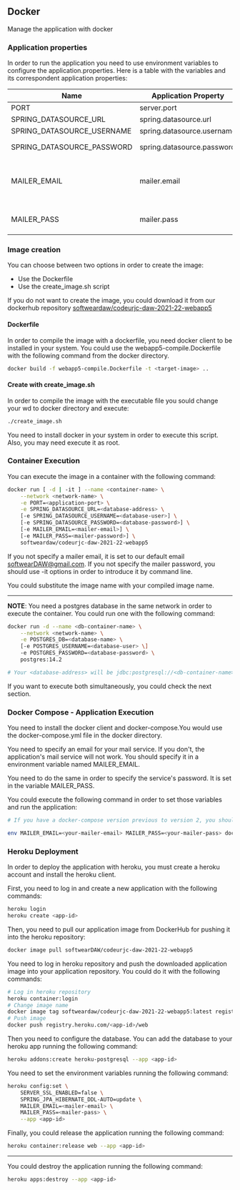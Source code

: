 ## **Docker**

Manage the application with docker


### **Application properties**

In order to run the application you need to use environment variables to configure the application.properties. Here is a table with the variables and its correspondent application properties:


| **Name**					 | **Application Property**		 | **Default**							 | **Description**									 |
| -------------------------- | ----------------------------- | ------------------------------------- | ------------------------------------------------- |
| PORT						 | server.port					 | 8080									 | Server port 										 |
| SPRING_DATASOURCE_URL		 | spring.datasource.url		 | jdbc:postgresql://localhost/softwear	 | Database URL										 |
| SPRING_DATASOURCE_USERNAME | spring.datasource.username	 | postgres								 | Database user									 |
| SPRING_DATASOURCE_PASSWORD | spring.datasource.password	 | password								 | Database password 								 |
| MAILER_EMAIL				 | mailer.email					 | softwearDAW@gmail.com				 | Email used in the MailerService (GMail account)	 |
| MAILER_PASS				 | mailer.pass					 | 										 | Password for the MAILER_EMAIL					 |


### **Image creation**

You can choose between two options in order to create the image:

* Use the Dockerfile
* Use the create_image.sh script

If you do not want to create the image, you could download it from our dockerhub repository [softweardaw/codeurjc-daw-2021-22-webapp5](https://hub.docker.com/repository/docker/softweardaw/codeurjc-daw-2021-22-webapp5)


#### Dockerfile

In order to compile the image with a dockerfile, you need docker client to be installed in your system. You could use the webapp5-compile.Dockerfile with the following command from the docker directory. 
```bash
docker build -f webapp5-compile.Dockerfile -t <target-image> ..
```

#### Create with create_image.sh

In order to compile the image with the executable file you sould change your wd to docker directory and execute:

```bash
./create_image.sh
```

You need to install docker in your system in order to execute this script. Also, you may need execute it as root.


### **Container Execution**

You can execute the image in a container with the following command:

```bash
docker run [ -d | -it ] --name <container-name> \
	--network <network-name> \
	-e PORT=<application-port> \
	-e SPRING_DATASOURCE_URL=<database-address> \
	[-e SPRING_DATASOURCE_USERNAME=<database-user>] \
	[-e SPRING_DATASOURCE_PASSWORD=<database-password>] \
	[-e MAILER_EMAIL=<mailer-email>] \
	[-e MAILER_PASS=<mailer-password>] \
    softweardaw/codeurjc-daw-2021-22-webapp5
```

If you not specify a mailer email, it is set to our default email softwearDAW@gmail.com. If you not specify the mailer password, you should use -it options in order to introduce it by command line.

You could substitute the image name with your compiled image name.

---

**NOTE**: You need a postgres database in the same network in order to execute the container. You could run one with the following command:

```bash
docker run -d --name <db-container-name> \
	--network <network-name> \
	-e POSTGRES_DB=<database-name> \
	[-e POSTGRES_USERNAME=<database-user> \]
	-e POSTGRES_PASSWORD=<database-password> \
	postgres:14.2

# Your <database-address> will be jdbc:postgresql://<db-container-name>/<database-name>
```

If you want to execute both simultaneously, you could check the next section.


### **Docker Compose - Application Execution**

You need to install the docker client and docker-compose.You would use the docker-compose.yml file in the docker directory.

You need to specify an email for your mail service. If you don't, the application's mail service will not work. You should specify it in a environment variable named MAILER_EMAIL.

You need to do the same in order to specify the service's password. It is set in the variable MAILER_PASS.

You could execute the following command in order to set those variables and run the application:

```bash
# If you have a docker-compose version previous to version 2, you should use the command docker-compose up

env MAILER_EMAIL=<your-mailer-email> MAILER_PASS=<your-mailer-pass> docker compose up
```

### **Heroku Deployment**

In order to deploy the application with heroku, you must create a heroku account and install the heroku client.

First, you need to log in and create a new application with the following commands:

```bash
heroku login
heroku create <app-id>
```

Then, you need to pull our application image from DockerHub for pushing it into the heroku repository:

```bash
docker image pull softwearDAW/codeurjc-daw-2021-22-webapp5
```

You need to log in heroku repository and push the downloaded application image into your application repository. You could do it with the following commands:

```bash
# Log in heroku repository
heroku container:login
# Change image name
docker image tag softweardaw/codeurjc-daw-2021-22-webapp5:latest registry.heroku.com/<app-id>/web:latest
# Push image
docker push registry.heroku.com/<app-id>/web
```

Then you need to configure the database. You can add the database to your heroku app running the following command:

```bash
heroku addons:create heroku-postgresql --app <app-id>
```



You need to set the environment variables running the following command:

```bash
heroku config:set \
	SERVER_SSL_ENABLED=false \
	SPRING_JPA_HIBERNATE_DDL-AUTO=update \
	MAILER_EMAIL=<mailer-email> \
	MAILER_PASS=<mailer-pass> \
	--app <app-id>
```

Finally, you could release the application running the following command:

```bash
heroku container:release web --app <app-id>
```

---

You could destroy the application running the following command:

```bash
heroku apps:destroy --app <app-id>
```
